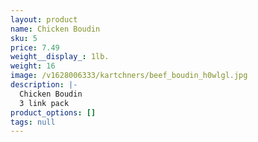 ```yaml
---
layout: product
name: Chicken Boudin
sku: 5
price: 7.49
weight__display_: 1lb.
weight: 16
image: /v1628006333/kartchners/beef_boudin_h0wlgl.jpg
description: |-
  Chicken Boudin
  3 link pack
product_options: []
tags: null
---
```


